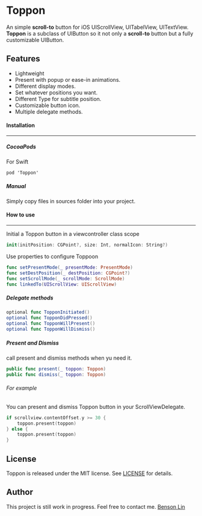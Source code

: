 # Toppon
An simple **scroll-to** button for iOS UIScrollView, UITabelView, UITextView. **Toppon** is a subclass of UIButton so it not only a **scroll-to** button but a fully customizable UIButton.


 
## Features
* Lightweight
* Present with popup or ease-in animations.
* Different display modes.
* Set whatever positions you want.
* Different Type for subtitle position.
* Customizable button icon.
* Multiple delegate methods.



#### Installation
---

##### CocoaPods 
For Swift
```
pod 'Toppon'
```


##### Manual 
Simply copy files in sources folder into your project.



#### How to use
---

Initial a Toppon button in a viewcontroller class scope

```swift
init(initPosition: CGPoint?, size: Int, normalIcon: String?)
```
Use properties to configure Toppoon

```swift
func setPresentMode(_ presentMode: PresentMode)
func setDestPosition(_ destPosition: CGPoint?)
func setScrollMode(_ scrollMode: ScrollMode)
func linkedTo(UIScrollView: UIScrollView)
```

##### Delegate methods

```swift
optional func TopponInitiated()
optional func TopponDidPressed()
optional func TopponWillPresent()
optional func TopponWillDismiss()
```



##### Present and Dismiss
call present and dismiss methods when yu need it.
```swift
public func present(_ toppon: Toppon)
public func dismiss(_ toppon: Toppon)
```
###### For example
You can present and dismiss Toppon button in your ScrollViewDelegate.

```swift
if scrollview.contentOffset.y >= 30 {
    toppon.present(toppon)
} else {
    toppon.present(toppon)
}
```

## License
Toppon is released under the MIT license.
See [LICENSE](./LICENSE) for details.



## Author
This project is still work in progress.
Feel free to contact me.
[Benson Lin](https://www.facebook.com/profile.php?id=100000238070025)
